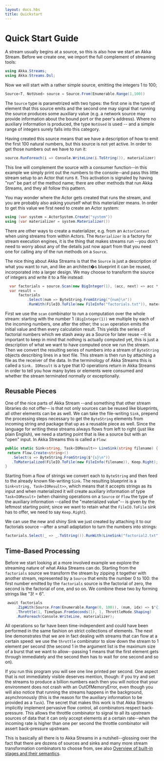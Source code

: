 ```yaml
---
layout: docs.hbs
title: Quickstart
---
```


# Quick Start Guide
A stream usually begins at a source, so this is also how we start an Akka Stream. Before we create one, we import the full complement of streaming tools:

```csharp
using Akka.Streams;
using Akka.Streams.Dsl;
```
Now we will start with a rather simple source, emitting the integers 1 to 100;

```csharp
Source<T, NotUsed> source = Source.From(Enumerable.Range(1,100))
```
The `Source` type is parametrized with two types: the first one is the type of element that this source emits and the second one may signal that running the source produces some auxiliary value (e.g. a network source may provide information about the bound port or the peer's address). Where no auxiliary information is produced, the type `NotUsed` is used -- and a simple range of integers surely falls into this category.

Having created this source means that we have a description of how to emit the first 100 natural numbers, but this source is not yet active. In order to get those numbers out we have to run it:

```csharp
source.RunForeach(i => Console.WriteLine(i.ToString()), materializer)
```
This line will complement the source with a consumer function--in this example we simply print out the numbers to the console--and pass this little stream setup to an Actor that runs it. This activation is signaled by having "run" be part of the method name; there are other methods that run Akka Streams, and they all follow this pattern.

You may wonder where the Actor gets created that runs the stream, and you are probably also asking yourself what this materializer means. In order to get this value we first need to create an Actor system:
```csharp
using (var system = ActorSystem.Create("system"))
using (var materializer = system.Materializer())
```
There are other ways to create a materializer, e.g. from an `ActorContext` when using streams from within Actors. The `Materializer` is a factory for stream execution engines, it is the thing that makes streams run --you don't need to worry about any of the details just now apart from that you need one for calling any of the run methods on a `Source`. 

The nice thing about Akka Streams is that the `Source` is just a description of what you want to run, and like an architect�s blueprint it can be reused, incorporated into a larger design. We may choose to transform the source of integers and write it to a file instead:
```csharp
  var factorials = source.Scan(new BigInteger(1), (acc, next) => acc * next);
  var result =
      factorials
          .Select(num => ByteString.FromString("{num}\n"))
          .RunWith(FileIO.ToFile(new FileInfo("factorials.txt")), materializer);
```
First we use the `scan` combinator to run a computation over the whole stream: starting with the number 1 `(BigInteger(1))` we multiple by each of the incoming numbers, one after the other; the `scan` operation emits the initial value and then every calculation result. This yields the series of factorial numbers which we stash away as a Source for later reuse --it is important to keep in mind that nothing is actually computed yet, this is just a description of what we want to have computed once we run the stream. Then we convert the resulting series of numbers into a stream of `ByteString` objects describing lines in a text file. This stream is then run by attaching a file as the receiver of the data. In the terminology of Akka Streams this is called a `Sink. IOResult` is a type that IO operations return in Akka Streams in order to tell you how many bytes or elements were consumed and whether the stream terminated normally or exceptionally.

## Reusable Pieces
One of the nice parts of Akka Stream --and something that other stream libraries do not offer-- is that not only sources can be reused like blueprints, all other elements can be as well. We can take the file-writing `Sink`, prepend the processing steps necessary to get the `ByteString` elements from incoming string and package that up as a reusable piece as well. Since the language for writing these streams always flows from left to right (just like plain English), we need a starting point that is like a source but with an "open" input. In Akka Streams this is called a `Flow`:
```csharp
public static Sink<string, Task<IOResult>> LineSink(string filename) {
 return Flow.Create<string>()
   .Select(s => ByteString.FromString($"{s}\n"))
   .ToMaterialized(FileIO.ToFile(new FileInfo(filename)), Keep.Right);
}
```
Starting from a flow of strings we convert each to `ByteString` and then feed to the already known file-writing `Sink`. The resulting blueprint is a `Sink<string, Task<IOResult>>`, which means that it accepts strings as its input and when materialized it will create auxiliary information of type `Task<IOResult>` (when chaining operations on a `Source` or `Flow` the type of the auxiliary information --called the "materialized value"-- is given by the leftmost starting point; since we want to retain what the `FileIO.ToFile` sink has to offer, we need to say `Keep.Right`).

We can use the new and shiny Sink we just created by attaching it to our factorials source --after a small adaptation to turn the numbers into strings:
```csharp
factorials.Select(_ => _.ToString()).RunWith(LineSink("factorial2.txt"), materializer);
```

## Time-Based Processing
Before we start looking at a more involved example we explore the streaming nature of what Akka Streams can do. Starting from the `factorials` source we transform the stream by zipping it together with another stream, represented by a `Source` that emits the number 0 to 100: the first number emitted by the `factorials` source is the factorial of zero, the second is the factorial of one, and so on. We combine these two by forming strings like "3! = 6".

```csharp
 await factorials
	 .ZipWith(Source.From(Enumerable.Range(0, 100)), (num, idx) => $"{idx}! = {num}")
	 .Throttle(1, TimeSpan.FromSeconds(1), 1, ThrottleMode.Shaping)
	 .RunForeach(Console.WriteLine, materializer);
```
All operations so far have been time-independent and could have been performed in the same fashion on strict collections of elements. The next line demonstrates that we are in fact dealing with streams that can flow at a certain speed: we use the `throttle` combinator to slow down the stream to 1 element per second (the second 1 in the argument list is the maximum size of a burst that we want to allow--passing 1 means that the first element gets through immediately and the second then has to wait for one second and so on).

If you run this program you will see one line printed per second. One aspect that is not immediately visible deserves mention, though: if you try and set the streams to produce a billion numbers each then you will notice that your environment does not crash with an OutOfMemoryError, even though you will also notice that running the streams happens in the background, asynchronously (this is the reason for the auxiliary information to be provided as a `Task`). The secret that makes this work is that Akka Streams implicitly implement pervasive flow control, all combinators respect back-pressure. This allows the throttle combinator to signal to all its upstream sources of data that it can only accept elements at a certain rate--when the incoming rate is higher than one per second the throttle combinator will assert back-pressure upstream.

This is basically all there is to Akka Streams in a nutshell--glossing over the fact that there are dozens of sources and sinks and many more stream transformation combinators to choose from, see also [Overview of built-in stages and their semantics](builtinstages.md).
